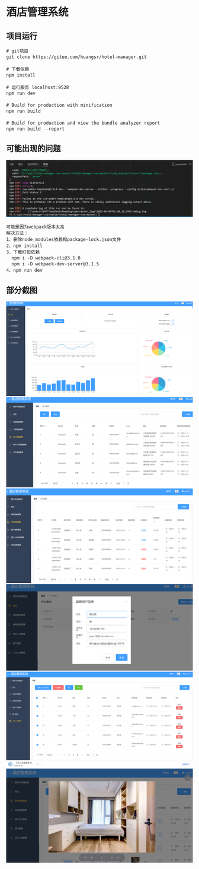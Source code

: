 # 酒店管理系统

## 项目运行

```
# git项目
git clone https://gitee.com/huangsr/hotel-manager.git

# 下载依赖
npm install

# 运行服务 localhost:9528
npm run dev

# Build for production with minification
npm run build

# Build for production and view the bundle analyzer report
npm run build --report
```

## 可能出现的问题

![demo](/screenshots/问题.png)

```
可能是因为webpack版本太高
解决方法：
1、删除node_modules依赖和package-lock.json文件
2、npm install
3、下载打包依赖
  npm i -D webpack-cli@3.1.0
  npm i -D webpack-dev-server@3.1.5
4、npm run dev
```

## 部分截图

![demo](/screenshots/首页.png)
![demo](/screenshots/客户信息.png)
![demo](/screenshots/订单信息.png)
![demo](/screenshots/AdminInfo.png)
![demo](/screenshots/WorkInfo.png)
![demo](/screenshots/CategoryManager.png)
